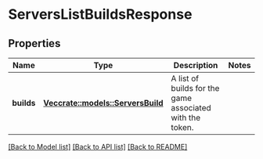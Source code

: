 # ServersListBuildsResponse

## Properties

Name | Type | Description | Notes
------------ | ------------- | ------------- | -------------
**builds** | [**Vec<crate::models::ServersBuild>**](ServersBuild.md) | A list of builds for the game associated with the token. | 

[[Back to Model list]](../README.md#documentation-for-models) [[Back to API list]](../README.md#documentation-for-api-endpoints) [[Back to README]](../README.md)


